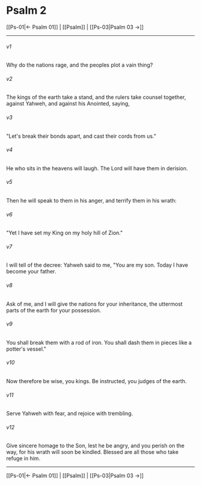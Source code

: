 # Psalm 2

[[Ps-01|← Psalm 01]] | [[Psalm]] | [[Ps-03|Psalm 03 →]]
***



###### v1 
Why do the nations rage, and the peoples plot a vain thing? 

###### v2 
The kings of the earth take a stand, and the rulers take counsel together, against Yahweh, and against his Anointed, saying, 

###### v3 
"Let's break their bonds apart, and cast their cords from us." 

###### v4 
He who sits in the heavens will laugh. The Lord will have them in derision. 

###### v5 
Then he will speak to them in his anger, and terrify them in his wrath: 

###### v6 
"Yet I have set my King on my holy hill of Zion." 

###### v7 
I will tell of the decree: Yahweh said to me, "You are my son. Today I have become your father. 

###### v8 
Ask of me, and I will give the nations for your inheritance, the uttermost parts of the earth for your possession. 

###### v9 
You shall break them with a rod of iron. You shall dash them in pieces like a potter's vessel." 

###### v10 
Now therefore be wise, you kings. Be instructed, you judges of the earth. 

###### v11 
Serve Yahweh with fear, and rejoice with trembling. 

###### v12 
Give sincere homage to the Son, lest he be angry, and you perish on the way, for his wrath will soon be kindled. Blessed are all those who take refuge in him.

***
[[Ps-01|← Psalm 01]] | [[Psalm]] | [[Ps-03|Psalm 03 →]]
